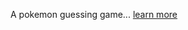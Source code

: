 <!DOCTYPE html>
<html>
<head>

</head>
<body>

<p>A pokemon guessing game... <a href="https://www.youtube.com/watch?v=oHg5SJYRHA0">learn more<a>
</p>
 
</body>
</html>
